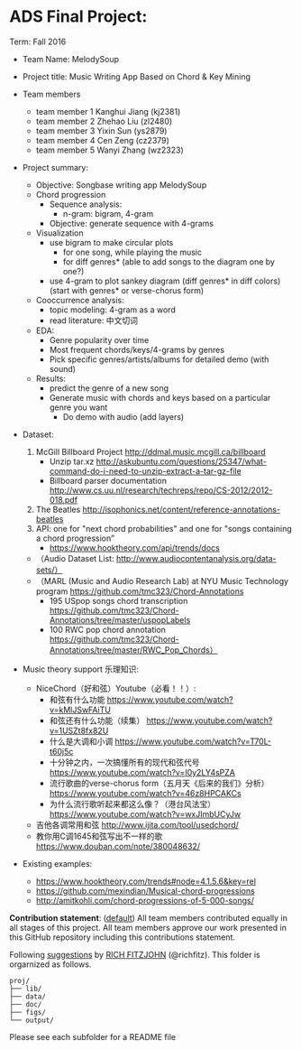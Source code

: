 # ADS Final Project: 

Term: Fall 2016

+ Team Name: MelodySoup
+ Project title: Music Writing App Based on Chord & Key Mining 
+ Team members
	+ team member 1 Kanghui Jiang (kj2381)
	+ team member 2 Zhehao Liu    (zl2480)
	+ team member 3 Yixin Sun     (ys2879)
	+ team member 4 Cen Zeng      (cz2379)
	+ team member 5 Wanyi Zhang   (wz2323)
+ Project summary:
    + Objective: Songbase writing app MelodySoup
    + Chord progression
        + Sequence analysis: 
            + n-gram: bigram, 4-gram
        + Objective: generate sequence with 4-grams
    + Visualization
        + use bigram to make circular plots
            + for one song, while playing the music
            + for diff genres* (able to add songs to the diagram one by one?)
        + use 4-gram to plot sankey diagram (diff genres* in diff colors) (start with genres* or verse-chorus form) 
    + Cooccurrence analysis:
        + topic modeling: 4-gram as a word
        + read literature: 中文切词
    + EDA: 
        + Genre popularity over time 
        + Most frequent chords/keys/4-grams by genres
        + Pick specific genres/artists/albums for detailed demo (with sound)
    + Results:
        + predict the genre of a new song
        + Generate music with chords and keys based on a particular genre you want
            + Do demo with audio (add layers)
        
        
+ Dataset:
    1. McGill Billboard Project http://ddmal.music.mcgill.ca/billboard
        + Unzip tar.xz http://askubuntu.com/questions/25347/what-command-do-i-need-to-unzip-extract-a-tar-gz-file
        + Billboard parser documentation http://www.cs.uu.nl/research/techreps/repo/CS-2012/2012-018.pdf
    2. The Beatles http://isophonics.net/content/reference-annotations-beatles
    3. API: one for "next chord probabilities" and one for "songs containing a chord progression” 
        + https://www.hooktheory.com/api/trends/docs
    + （Audio Dataset List: http://www.audiocontentanalysis.org/data-sets/）
    + （MARL (Music and Audio Research Lab) at NYU Music Technology program https://github.com/tmc323/Chord-Annotations
        + 195 USpop songs chord transcription https://github.com/tmc323/Chord-Annotations/tree/master/uspopLabels
        + 100 RWC pop chord annotation https://github.com/tmc323/Chord-Annotations/tree/master/RWC_Pop_Chords）
   
    
+ Music theory support 乐理知识:
    + NiceChord（好和弦）Youtube（必看！！）: 
        + 和弦有什么功能 https://www.youtube.com/watch?v=kMlJSwFAiTU
        + 和弦还有什么功能（续集） https://www.youtube.com/watch?v=1USZt8fx82U
        + 什么是大调和小调 https://www.youtube.com/watch?v=T70L-t60j5c
        + 十分钟之内，一次搞懂所有的现代和弦代号 https://www.youtube.com/watch?v=I0y2LY4sPZA
        + 流行歌曲的verse-chorus form（五月天《后来的我们》分析） https://www.youtube.com/watch?v=46z8HPCAKCs
        + 为什么流行歌听起来都这么像？（港台风法宝） https://www.youtube.com/watch?v=wxJImbUCyJw
    + 吉他各调常用和弦 http://www.ijita.com/tool/usedchord/
    + 教你用C调1645和弦写出不一样的歌 https://www.douban.com/note/380048632/

        
+ Existing examples:
    + https://www.hooktheory.com/trends#node=4.1.5.6&key=rel
    + https://github.com/mexindian/Musical-chord-progressions
    + http://amitkohli.com/chord-progressions-of-5-000-songs/
    
    
**Contribution statement**: ([default](doc/a_note_on_contributions.md)) All team members contributed equally in all stages of this project. All team members approve our work presented in this GitHub repository including this contributions statement. 

Following [suggestions](http://nicercode.github.io/blog/2013-04-05-projects/) by [RICH FITZJOHN](http://nicercode.github.io/about/#Team) (@richfitz). This folder is orgarnized as follows.

```
proj/
├── lib/
├── data/
├── doc/
├── figs/
└── output/
```

Please see each subfolder for a README file
